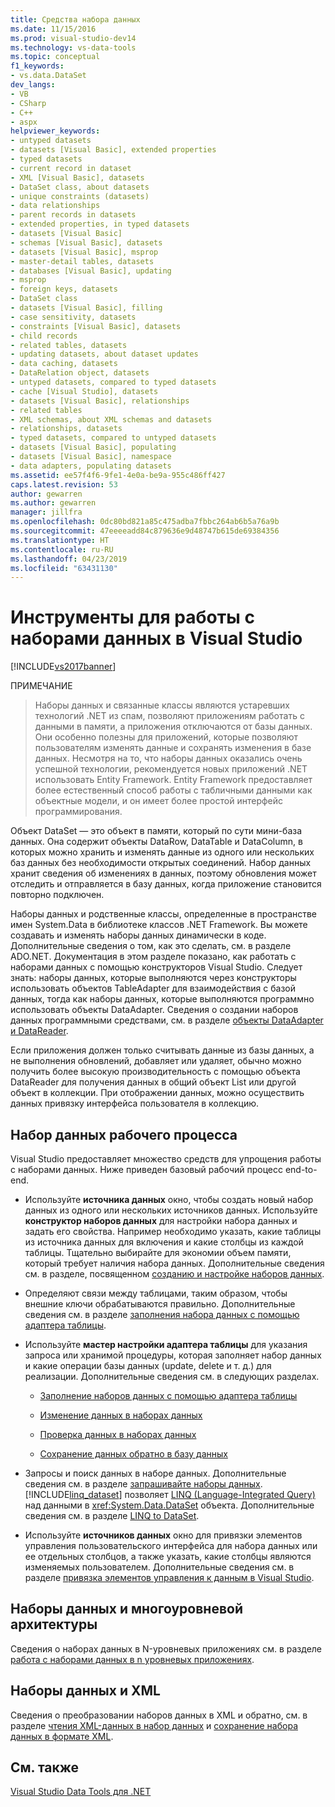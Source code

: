 ```yaml
---
title: Средства набора данных
ms.date: 11/15/2016
ms.prod: visual-studio-dev14
ms.technology: vs-data-tools
ms.topic: conceptual
f1_keywords:
- vs.data.DataSet
dev_langs:
- VB
- CSharp
- C++
- aspx
helpviewer_keywords:
- untyped datasets
- datasets [Visual Basic], extended properties
- typed datasets
- current record in dataset
- XML [Visual Basic], datasets
- DataSet class, about datasets
- unique constraints (datasets)
- data relationships
- parent records in datasets
- extended properties, in typed datasets
- datasets [Visual Basic]
- schemas [Visual Basic], datasets
- datasets [Visual Basic], msprop
- master-detail tables, datasets
- databases [Visual Basic], updating
- msprop
- foreign keys, datasets
- DataSet class
- datasets [Visual Basic], filling
- case sensitivity, datasets
- constraints [Visual Basic], datasets
- child records
- related tables, datasets
- updating datasets, about dataset updates
- data caching, datasets
- DataRelation object, datasets
- untyped datasets, compared to typed datasets
- cache [Visual Studio], datasets
- datasets [Visual Basic], relationships
- related tables
- XML schemas, about XML schemas and datasets
- relationships, datasets
- typed datasets, compared to untyped datasets
- datasets [Visual Basic], populating
- datasets [Visual Basic], namespace
- data adapters, populating datasets
ms.assetid: ee57f4f6-9fe1-4e0a-be9a-955c486ff427
caps.latest.revision: 53
author: gewarren
ms.author: gewarren
manager: jillfra
ms.openlocfilehash: 0dc80bd821a85c475adba7fbbc264ab6b5a76a9b
ms.sourcegitcommit: 47eeeeadd84c879636e9d48747b615de69384356
ms.translationtype: HT
ms.contentlocale: ru-RU
ms.lasthandoff: 04/23/2019
ms.locfileid: "63431130"
---
```

# <a name="dataset-tools-in-visual-studio"></a>Инструменты для работы с наборами данных в Visual Studio
[!INCLUDE[vs2017banner](../includes/vs2017banner.md)]

ПРИМЕЧАНИЕ
> Наборы данных и связанные классы являются устаревших технологий .NET из спам, позволяют приложениям работать с данными в памяти, а приложения отключаются от базы данных. Они особенно полезны для приложений, которые позволяют пользователям изменять данные и сохранять изменения в базе данных. Несмотря на то, что наборы данных оказались очень успешной технологии, рекомендуется новых приложений .NET использовать Entity Framework. Entity Framework предоставляет более естественный способ работы с табличными данными как объектные модели, и он имеет более простой интерфейс программирования.

 Объект DataSet — это объект в памяти, который по сути мини-база данных. Она содержит объекты DataRow, DataTable и DataColumn, в которых можно хранить и изменять данные из одного или нескольких баз данных без необходимости открытых соединений. Набор данных хранит сведения об изменениях в данных, поэтому обновления может отследить и отправляется в базу данных, когда приложение становится повторно подключен.

 Наборы данных и родственные классы, определенные в пространстве имен System.Data в библиотеке классов .NET Framework. Вы можете создавать и изменять наборы данных динамически в коде. Дополнительные сведения о том, как это сделать, см. в разделе ADO.NET. Документация в этом разделе показано, как работать с наборами данных с помощью конструкторов Visual Studio. Следует знать: наборы данных, которые выполняются через конструкторы использовать объектов TableAdapter для взаимодействия с базой данных, тогда как наборы данных, которые выполняются программно использовать объекты DataAdapter. Сведения о создании наборов данных программными средствами, см. в разделе [объекты DataAdapter и DataReader](http://msdn.microsoft.com/library/cc952ca2-ec19-46ab-9189-15174b52cb74).

 Если приложения должен только считывать данные из базы данных, а не выполнения обновлений, добавляет или удаляет, обычно можно получить более высокую производительность с помощью объекта DataReader для получения данных в общий объект List или другой объект в коллекции. При отображении данных, можно осуществить данных привязку интерфейса пользователя в коллекцию.

## <a name="dataset-workflow"></a>Набор данных рабочего процесса
 Visual Studio предоставляет множество средств для упрощения работы с наборами данных. Ниже приведен базовый рабочий процесс end-to-end.

- Используйте **источника данных** окно, чтобы создать новый набор данных из одного или нескольких источников данных. Используйте **конструктор наборов данных** для настройки набора данных и задать его свойства. Например необходимо указать, какие таблицы из источника данных для включения и какие столбцы из каждой таблицы. Тщательно выбирайте для экономии объем памяти, который требует наличия набора данных. Дополнительные сведения см. в разделе, посвященном [созданию и настройке наборов данных](../data-tools/create-and-configure-datasets-in-visual-studio.md).

- Определяют связи между таблицами, таким образом, чтобы внешние ключи обрабатываются правильно. Дополнительные сведения см. в разделе [заполнения набора данных с помощью адаптера таблицы](../data-tools/fill-datasets-by-using-tableadapters.md).

- Используйте **мастер настройки адаптера таблицы** для указания запроса или хранимой процедуры, которая заполняет набор данных и какие операции базы данных (update, delete и т. д.) для реализации. Дополнительные сведения см. в следующих разделах.

    - [Заполнение наборов данных с помощью адаптера таблицы](../data-tools/fill-datasets-by-using-tableadapters.md)

    - [Изменение данных в наборах данных](../data-tools/edit-data-in-datasets.md)

    - [Проверка данных в наборах данных](../data-tools/validate-data-in-datasets.md)

    - [Сохранение данных обратно в базу данных](../data-tools/save-data-back-to-the-database.md)

- Запросы и поиск данных в наборе данных. Дополнительные сведения см. в разделе [запрашивайте наборы данных](../data-tools/query-datasets.md). [!INCLUDE[linq_dataset](../includes/linq-dataset-md.md)] позволяет [LINQ (Language-Integrated Query)](http://msdn.microsoft.com/library/a73c4aec-5d15-4e98-b962-1274021ea93d) над данными в <xref:System.Data.DataSet> объекта. Дополнительные сведения см. в разделе [LINQ to DataSet](http://msdn.microsoft.com/library/743e3755-3ecb-45a2-8d9b-9ed41f0dcf17).

- Используйте **источников данных** окно для привязки элементов управления пользовательского интерфейса для набора данных или ее отдельных столбцов, а также указать, какие столбцы являются изменяемых пользователем. Дополнительные сведения см. в разделе [привязка элементов управления к данным в Visual Studio](../data-tools/bind-controls-to-data-in-visual-studio.md).

## <a name="datasets-and-n-tier-architecture"></a>Наборы данных и многоуровневой архитектуры
 Сведения о наборах данных в N-уровневых приложениях см. в разделе [работа с наборами данных в n уровневых приложениях](../data-tools/work-with-datasets-in-n-tier-applications.md).

## <a name="datasets-and-xml"></a>Наборы данных и XML
 Сведения о преобразовании наборов данных в XML и обратно, см. в разделе [чтения XML-данных в набор данных](../data-tools/read-xml-data-into-a-dataset.md) и [сохранение набора данных в формате XML](../data-tools/save-a-dataset-as-xml.md).

## <a name="see-also"></a>См. также
 [Visual Studio Data Tools для .NET](../data-tools/visual-studio-data-tools-for-dotnet.md)
